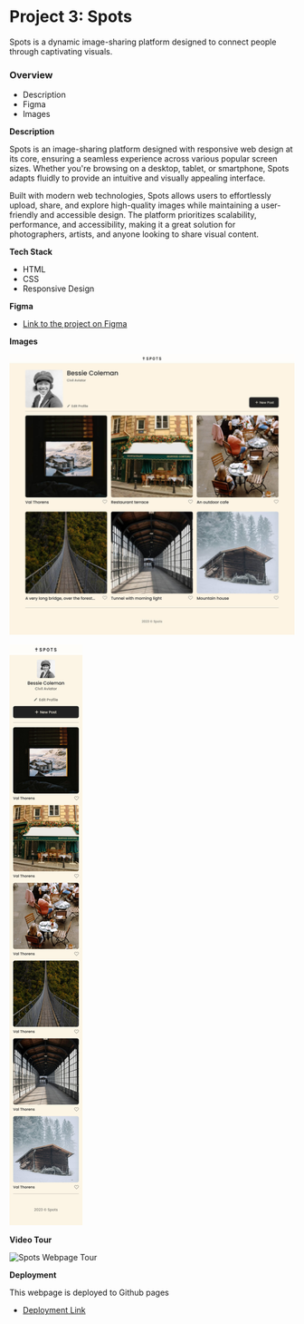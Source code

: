# Project 3: Spots

Spots is a dynamic image-sharing platform designed to connect people through captivating visuals.

### Overview

- Description
- Figma
- Images

**Description**

Spots is an image-sharing platform designed with responsive web design at its core, ensuring a seamless experience across various popular screen sizes. Whether you're browsing on a desktop, tablet, or smartphone, Spots adapts fluidly to provide an intuitive and visually appealing interface.

Built with modern web technologies, Spots allows users to effortlessly upload, share, and explore high-quality images while maintaining a user-friendly and accessible design. The platform prioritizes scalability, performance, and accessibility, making it a great solution for photographers, artists, and anyone looking to share visual content.

**Tech Stack**

- HTML
- CSS
- Responsive Design

**Figma**

- [Link to the project on Figma](https://www.figma.com/file/BBNm2bC3lj8QQMHlnqRsga/Sprint-3-Project-%E2%80%94-Spots?type=design&node-id=2%3A60&mode=design&t=afgNFybdorZO6cQo-1)

**Images**

![Desktop Preview](./images/spotsdesktop.jpg)

![Mobile Preview](./images/spotsmobile.jpg)

**Video Tour**

![Spots Webpage Tour](https://drive.google.com/file/d/11efWkMSqddWso_U0V3hr2dUPH2g0dj5Z/view?usp=drive_link)

**Deployment**

This webpage is deployed to Github pages

- [Deployment Link](https://savannahsirois.github.io/se_project_spots/)
